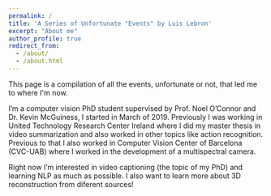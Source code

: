 ```yaml
---
permalink: /
title: 'A Series of Unfortunate "Events" by Luis Lebron'
excerpt: "About me"
author_profile: true
redirect_from: 
  - /about/
  - /about.html
---
```

This page is a compilation of all the events, unfortunate or not, that led me to where I'm now.

I’m a computer vision PhD student supervised by Prof. Noel O’Connor and Dr. Kevin McGuiness, I started in March of 2019. Previously I was working in United Technology Research Center Ireland where I did my master thesis in video summarization and also worked in other topics like action recognition. Previous to that I also worked in Computer Vision Center of Barcelona (CVC-UAB) where I worked in the development of a multispectral camera.

Right now I’m interested in video captioning (the topic of my PhD) and learning NLP as much as possible. I also want to learn more about 3D reconstruction from diferent sources!

